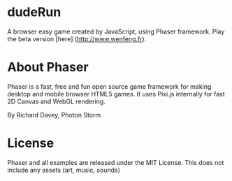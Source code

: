 # dudeRun
A browser easy game created by JavaScript, using Phaser framework.
Play the beta version [here] (http://www.wenfeng.fr).

# About Phaser
Phaser is a fast, free and fun open source game framework for making desktop and mobile browser HTML5 games. It uses Pixi.js internally for fast 2D Canvas and WebGL rendering.

By Richard Davey, Photon Storm

# License
Phaser and all examples are released under the MIT License. This does not include any assets (art, music, sounds)

